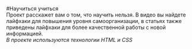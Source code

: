#Научиться учиться  
Проект расскажет вам о том, что научить нельзя. В видео вы найдете лайфхаки для повышения уровня самоорганизации, в статьях также приведены лайфхаки для более качественной работы с новой информацией.  
_В проекте используются технологии HTML и CSS_
